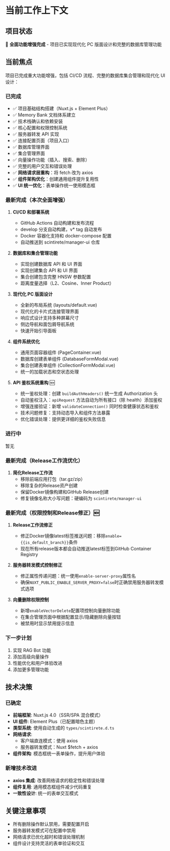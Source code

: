 # 当前工作上下文

## 项目状态
🚀 **全面功能增强完成** - 项目已实现现代化 PC 版面设计和完整的数据库管理功能

## 当前焦点
项目已完成重大功能增强，包括 CI/CD 流程、完整的数据库集合管理和现代化 UI 设计：

### 已完成
- ✅ 项目基础结构搭建（Nuxt.js + Element Plus）
- ✅ Memory Bank 文档体系建立
- ✅ 技术栈确认和依赖安装
- ✅ 核心配置和权限控制系统
- ✅ 服务器转发 API 实现
- ✅ 连接配置页面（项目入口）
- ✅ 数据库管理界面
- ✅ 集合管理界面
- ✅ 向量操作功能（插入、搜索、删除）
- ✅ 完整的用户交互和错误处理
- ✅ **网络请求层重构**：将 fetch 改为 axios
- ✅ **组件架构优化**：创建通用组件提升复用性
- ✅ **UI 统一优化**：表单操作统一使用模态框

### 最新完成（本次全面增强）
1. **CI/CD 和部署系统**
   - GitHub Actions 自动构建和发布流程
   - develop 分支自动构建，v* tag 自动发布
   - Docker 容器化支持和 docker-compose 配置
   - 自动推送到 scintirete/manager-ui 仓库

2. **数据库和集合管理功能**
   - 实现创建数据库 API 和 UI 界面
   - 实现创建集合 API 和 UI 界面
   - 集合创建包含完整 HNSW 参数配置
   - 距离度量选择（L2、Cosine、Inner Product）

3. **现代化 PC 版面设计**
   - 全新的布局系统 (layouts/default.vue)
   - 现代化的卡片式连接管理界面
   - 响应式设计支持多种屏幕尺寸
   - 侧边导航和面包屑导航系统
   - 快速开始引导面板

4. **组件系统优化**
   - 通用页面容器组件 (PageContainer.vue)
   - 数据库创建表单组件 (DatabaseFormModal.vue)
   - 集合创建表单组件 (CollectionFormModal.vue)
   - 统一的加载状态和空状态处理

5. **API 鉴权系统重构** 🆕
   - 统一鉴权处理：创建 `buildAuthHeaders()` 统一生成 Authorization 头
   - 自动鉴权注入：`apiRequest` 方法自动为所有接口（除 health）添加鉴权
   - 增强连接验证：新增 `validateConnection()` 同时检查健康状态和鉴权
   - 技术问题修复：支持动态导入和组件方法暴露
   - 优化错误处理：提供更详细的鉴权失败信息

### 进行中
暂无

### 最新完成（Release工作流优化）
1. **简化Release工作流**
   - 移除前端应用打包（tar.gz/zip）
   - 移除复杂的Release资产创建
   - 保留Docker镜像构建和GitHub Release创建
   - 修复镜像名称大小写问题：硬编码为 `scintirete/manager-ui`

### 最新完成（权限控制和Release修正）🆕
1. **Release工作流修正**
   - 修正Docker镜像latest标签推送问题：移除`enable={{is_default_branch}}`条件
   - 现在所有release版本都会自动推送latest标签到GitHub Container Registry

2. **服务器转发模式控制修正**
   - 修正属性传递问题：统一使用`enable-server-proxy`属性名
   - 确保`NUXT_PUBLIC_ENABLE_SERVER_PROXY=false`时正确禁用服务器转发模式选项
   
3. **向量删除权限控制**
   - 新增`enableVectorDelete`配置项控制向量删除功能
   - 在集合管理页面中根据配置显示/隐藏删除向量按钮
   - 被禁用时显示禁用提示信息

### 下一步计划
1. 实现 RAG Bot 功能
2. 添加高级向量操作
3. 性能优化和用户体验改进
4. 添加更多管理功能

## 技术决策

### 已确定
- **前端框架**: Nuxt.js 4.0（SSR/SPA 混合模式）
- **UI 组件**: Element Plus（已配置暗色主题）
- **类型系统**: 使用自动生成的 `types/scintirete.d.ts`
- **网络请求**: 
  - 客户端直连模式：使用 axios
  - 服务器转发模式：Nuxt $fetch + axios
- **组件架构**: 模态框统一表单操作，提升用户体验

### 新增技术改进
- **axios 集成**: 改善网络请求的稳定性和错误处理
- **组件复用**: 通用模态框组件减少代码重复
- **一致性设计**: 统一的表单交互模式

## 关键注意事项
- 所有删除操作默认禁用，需要配置开启
- 服务器转发模式可在配置中禁用
- 网络请求已优化超时和错误处理机制
- 组件设计支持灵活的表单验证和交互 